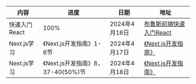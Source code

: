 
| 内容        | 进度                         | 日期         | 地址                                                                                                                                                                                  |
| --------- | -------------------------- | ---------- | ----------------------------------------------------------------------------------------------------------------------------------------------------------------------------------- |
| 快速入门React | 100%                       | 2024年4月16日 | [布鲁斯前端快速入门React](https://www.bilibili.com/video/BV1764y1z7pb/?spm_id_from=333.1007.top_right_bar_window_custom_collection.content.click&vd_source=5e407ab2fed16d22ec92fa8db030ffef) |
| Next.js学习 | 《Next.js开发指南》1-6节          | 2024年4月17日 | [《Next.js开发指南》](https://juejin.cn/book/7307859898316881957/section/7308914343129645065)                                                                                             |
| Next.js学习 | 《Next.js开发指南》8，37-40(50%)节 | 2024年4月18日 | [《Next.js开发指南》](https://juejin.cn/book/7307859898316881957/section/7309114647013228570#heading-3)                                                                                   |
